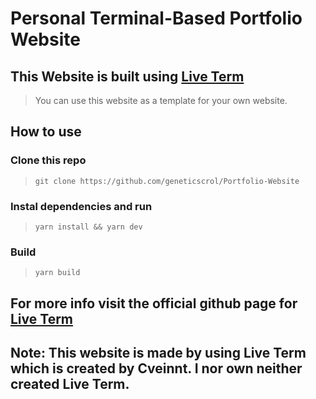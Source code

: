 # Personal Terminal-Based Portfolio Website
## This Website is built using **[Live Term](https://github.com/Cveinnt/LiveTerm)** 
> You can use this website as a template for your own website.

## How to use
### Clone this repo
> `git clone https://github.com/geneticscrol/Portfolio-Website`

### Instal dependencies and run
> `yarn install && yarn dev`

### Build
> `yarn build`

## For more info visit the official github page for **[Live Term](https://github.com/Cveinnt/liveTerm)**

## Note: This website is made by using Live Term which is created by Cveinnt. I nor own neither created Live Term.
